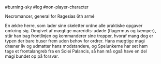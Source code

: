 #burning-sky #log #non-player-character

Necromancer, general for Ragesias 6th armé
En ældre herre, som lader sine skeletter ordne alle praktiske opgaver omkring sig. Omgivet af mægtige mareridts-udøde (flagermus og kæmper), står han bag frontlinjen og kommanderer sine tropper, hvoraf mang dog er typen der bare buser frem uden behov for ordrer. Hans mægtige magi dræner liv og udmatter hans modstandere, og Spelunkerne har set ham tage et frontalangreb fra en Solei Palancis, så han må også have en del magi bundet op på forsvar.
